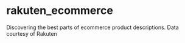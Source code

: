 # rakuten_ecommerce
Discovering the best parts of ecommerce product descriptions. Data courtesy of Rakuten 
